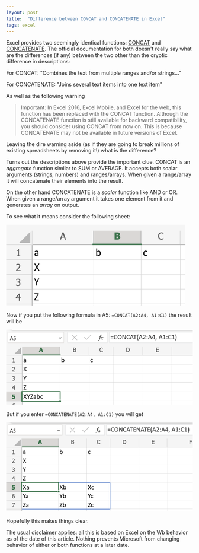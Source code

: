 ```yaml
---
layout: post
title:  "Difference between CONCAT and CONCATENATE in Excel"
tags: excel
---
```


<!-- References -->
[concat]: <https://support.microsoft.com/en-us/office/concat-function-9b1a9a3f-94ff-41af-9736-694cbd6b4ca2>
[concatenate]: <https://support.microsoft.com/en-us/office/concatenate-function-8f8ae884-2ca8-4f7a-b093-75d702bea31d>
<!-- End References -->

Excel provides two seemingly identical functions: [CONCAT][concat] and [CONCATENATE][concatenate]. The official documentation for both doesn't really say what are the differences (if any) between the two other than the cryptic difference in descriptions:

For CONCAT: "Combines the text from multiple ranges and/or strings..."

For CONCATENATE: "Joins several text items into one text item"

As well as the following warning

> Important: In Excel 2016, Excel Mobile, and Excel for the web, this function has been replaced with the CONCAT function. Although the CONCATENATE function is still available for backward compatibility, you should consider using CONCAT from now on. This is because CONCATENATE may not be available in future versions of Excel.

Leaving the dire warning aside (as if they are going to break millions of existing spreadsheets by removing it!) what is the difference?

Turns out the descriptions above provide the important clue. CONCAT is an _aggregate_ function similar to SUM or AVERAGE. It accepts both scalar arguments (strings, numbers) and ranges/arrays. When given a range/array it will concatenate their elements into the result. 

On the other hand CONCATENATE is a _scalar_ function like AND or OR. When given a range/array argument it takes one element from it and generates an _array_ on output. 

To see what it means consider the following sheet:

![Data](/images/concat-concatenate-data.png)

Now if you put the following formula in A5: `=CONCAT(A2:A4, A1:C1)` the result will be

![Concat](/images/concat.png)

But if you enter `=CONCATENATE(A2:A4, A1:C1)` you will get

![Concatenate](/images/concatenate.png)

Hopefully this makes things clear. 

The usual disclaimer applies: all this is based on Excel on the Wb behavior as of the date of this article. Nothing prevents Microsoft from changing behavior of either or both functions at a later date.



